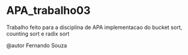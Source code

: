# APA_trabalho03

Trabalho feito para a disciplina de APA
implementacao do bucket sort, counting sort e radix sort
 
@autor Fernando Souza 
